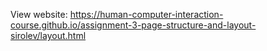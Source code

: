 View website: https://human-computer-interaction-course.github.io/assignment-3-page-structure-and-layout-sirolev/layout.html